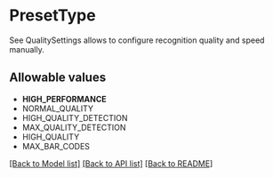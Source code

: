 # PresetType

See QualitySettings allows to configure recognition quality and speed manually.
## Allowable values

* **HIGH_PERFORMANCE**
* NORMAL_QUALITY
* HIGH_QUALITY_DETECTION
* MAX_QUALITY_DETECTION
* HIGH_QUALITY
* MAX_BAR_CODES

[[Back to Model list]](../../README.md#documentation-for-models) [[Back to API list]](../../README.md#documentation-for-api-endpoints) [[Back to README]](../../README.md)


